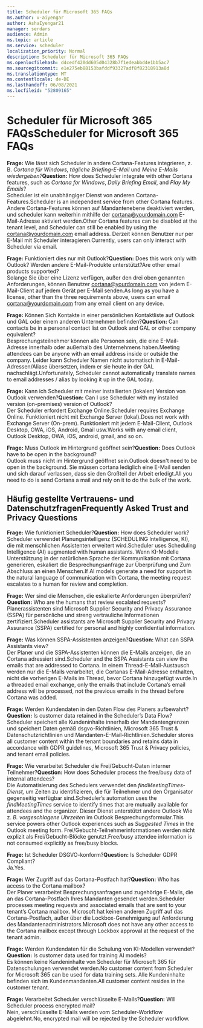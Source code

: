 ```yaml
---
title: Scheduler für Microsoft 365 FAQs
ms.author: v-aiyengar
author: AshaIyengar21
manager: serdars
audience: Admin
ms.topic: article
ms.service: scheduler
localization_priority: Normal
description: Scheduler für Microsoft 365 FAQs
ms.openlocfilehash: d4cedf420dd605d04328b7f1edeabbd4e1bb5ac7
ms.sourcegitcommit: e1e275eb88153bafddf93327adf8f82318913a8d
ms.translationtype: MT
ms.contentlocale: de-DE
ms.lasthandoff: 06/08/2021
ms.locfileid: "52809165"
---
```

# <a name="scheduler-for-microsoft-365-faqs"></a><span data-ttu-id="af78c-103">Scheduler für Microsoft 365 FAQs</span><span class="sxs-lookup"><span data-stu-id="af78c-103">Scheduler for Microsoft 365 FAQs</span></span>

<span data-ttu-id="af78c-104">**Frage:** Wie lässt sich Scheduler in andere Cortana-Features integrieren, z. B. *Cortana für Windows,* *tägliche Briefing-E-Mail* und *Meine E-Mails wiedergeben?*</span><span class="sxs-lookup"><span data-stu-id="af78c-104">**Question:** How does Scheduler integrate with other Cortana features, such as *Cortana for Windows*, *Daily Briefing Email*, and *Play My Emails*?</span></span></br>
<span data-ttu-id="af78c-105">Scheduler ist ein unabhängiger Dienst von anderen Cortana-Features.</span><span class="sxs-lookup"><span data-stu-id="af78c-105">Scheduler is an independent service from other Cortana features.</span></span> <span data-ttu-id="af78c-106">Andere Cortana-Features können auf Mandantenebene deaktiviert werden, und scheduler kann weiterhin mithilfe der cortana@yourdomain.com E-Mail-Adresse aktiviert werden.</span><span class="sxs-lookup"><span data-stu-id="af78c-106">Other Cortana features can be disabled at the tenant level, and Scheduler can still be enabled by using the cortana@yourdomain.com email address.</span></span> <span data-ttu-id="af78c-107">Derzeit können Benutzer nur per E-Mail mit Scheduler interagieren.</span><span class="sxs-lookup"><span data-stu-id="af78c-107">Currently, users can only interact with Scheduler via email.</span></span>

<span data-ttu-id="af78c-108">**Frage:** Funktioniert dies nur mit Outlook?</span><span class="sxs-lookup"><span data-stu-id="af78c-108">**Question:** Does this work only with Outlook?</span></span> <span data-ttu-id="af78c-109">Werden andere E-Mail-Produkte unterstützt?</span><span class="sxs-lookup"><span data-stu-id="af78c-109">Are other email products supported?</span></span></br>
<span data-ttu-id="af78c-110">Solange Sie über eine Lizenz verfügen, außer den drei oben genannten Anforderungen, können Benutzer cortana@yourdomain.com von jedem E-Mail-Client auf jedem Gerät per E-Mail senden.</span><span class="sxs-lookup"><span data-stu-id="af78c-110">As long as you have a license, other than the three requirements above, users can email cortana@yourdomain.com from any email client on any device.</span></span>

<span data-ttu-id="af78c-111">**Frage:** Können Sich Kontakte in einer persönlichen Kontaktliste auf Outlook und GAL oder einem anderen Unternehmen befinden?</span><span class="sxs-lookup"><span data-stu-id="af78c-111">**Question:** Can contacts be in a personal contact list on Outlook and GAL or other company equivalent?</span></span></br>
<span data-ttu-id="af78c-112">Besprechungsteilnehmer können alle Personen sein, die eine E-Mail-Adresse innerhalb oder außerhalb des Unternehmens haben.</span><span class="sxs-lookup"><span data-stu-id="af78c-112">Meeting attendees can be anyone with an email address inside or outside the company.</span></span> <span data-ttu-id="af78c-113">Leider kann Scheduler Namen nicht automatisch in E-Mail-Adressen/Aliase übersetzen, indem er sie heute in der GAL nachschlägt.</span><span class="sxs-lookup"><span data-stu-id="af78c-113">Unfortunately, Scheduler cannot automatically translate names to email addresses / alias by looking it up in the GAL today.</span></span>

<span data-ttu-id="af78c-114">**Frage:** Kann ich Scheduler mit meiner installierten (lokalen) Version von Outlook verwenden?</span><span class="sxs-lookup"><span data-stu-id="af78c-114">**Question:** Can I use Scheduler with my installed version (on-premises) version of Outlook?</span></span></br>
<span data-ttu-id="af78c-115">Der Scheduler erfordert Exchange Online.</span><span class="sxs-lookup"><span data-stu-id="af78c-115">Scheduler requires Exchange Online.</span></span> <span data-ttu-id="af78c-116">Funktioniert nicht mit Exchange Server (lokal).</span><span class="sxs-lookup"><span data-stu-id="af78c-116">Does not work with Exchange Server (On-prem).</span></span> <span data-ttu-id="af78c-117">Funktioniert mit jedem E-Mail-Client, Outlook Desktop, OWA, iOS, Android, Gmail usw.</span><span class="sxs-lookup"><span data-stu-id="af78c-117">Works with any email client, Outlook Desktop, OWA, iOS, android, gmail, and so on.</span></span>

<span data-ttu-id="af78c-118">**Frage:** Muss Outlook im Hintergrund geöffnet sein?</span><span class="sxs-lookup"><span data-stu-id="af78c-118">**Question:** Does Outlook have to be open in the background?</span></span></br>
<span data-ttu-id="af78c-119">Outlook muss nicht im Hintergrund geöffnet sein.</span><span class="sxs-lookup"><span data-stu-id="af78c-119">Outlook doesn't need to be open in the background.</span></span> <span data-ttu-id="af78c-120">Sie müssen cortana lediglich eine E-Mail senden und sich darauf verlassen, dass sie den Großteil der Arbeit erledigt.</span><span class="sxs-lookup"><span data-stu-id="af78c-120">All you need to do is send Cortana a mail and rely on it to do the bulk of the work.</span></span>

## <a name="frequently-asked-trust-and-privacy-questions"></a><span data-ttu-id="af78c-121">Häufig gestellte Vertrauens- und Datenschutzfragen</span><span class="sxs-lookup"><span data-stu-id="af78c-121">Frequently Asked Trust and Privacy Questions</span></span>

<span data-ttu-id="af78c-122">**Frage:** Wie funktioniert Scheduler?</span><span class="sxs-lookup"><span data-stu-id="af78c-122">**Question:** How does Scheduler work?</span></span></br>
<span data-ttu-id="af78c-123">Scheduler verwendet Planungsintelligenz (SCHEDULING Intelligence, KI), die mit menschlichen Assistenten erweitert wird.</span><span class="sxs-lookup"><span data-stu-id="af78c-123">Scheduler uses Scheduling Intelligence (AI) augmented with human assistants.</span></span> <span data-ttu-id="af78c-124">Wenn KI-Modelle Unterstützung in der natürlichen Sprache der Kommunikation mit Cortana generieren, eskaliert die Besprechungsanfrage zur Überprüfung und Zum Abschluss an einen Menschen.</span><span class="sxs-lookup"><span data-stu-id="af78c-124">If AI models generate a need for support in the natural language of communication with Cortana, the meeting request escalates to a human for review and completion.</span></span>

<span data-ttu-id="af78c-125">**Frage:** Wer sind die Menschen, die eskalierte Anforderungen überprüfen?</span><span class="sxs-lookup"><span data-stu-id="af78c-125">**Question:** Who are the humans that review escalated requests?</span></span> </br>
<span data-ttu-id="af78c-126">Planerassistenten sind Microsoft Supplier Security and Privacy Assurance (SSPA) für persönliche und streng vertrauliche Informationen zertifiziert.</span><span class="sxs-lookup"><span data-stu-id="af78c-126">Scheduler assistants are Microsoft Supplier Security and Privacy Assurance (SSPA) certified for personal and highly confidential information.</span></span> 

<span data-ttu-id="af78c-127">**Frage:** Was können SSPA-Assistenten anzeigen?</span><span class="sxs-lookup"><span data-stu-id="af78c-127">**Question:** What can SSPA Assistants view?</span></span></br>
<span data-ttu-id="af78c-128">Der Planer und die SSPA-Assistenten können die E-Mails anzeigen, die an Cortana adressiert sind.</span><span class="sxs-lookup"><span data-stu-id="af78c-128">Scheduler and the SSPA Assistants can view  the emails that are addressed to Cortana.</span></span> <span data-ttu-id="af78c-129">In einem Thread-E-Mail-Austausch werden nur die E-Mails verarbeitet, die Cortanas E-Mail-Adresse enthalten, nicht die vorherigen E-Mails im Thread, bevor Cortana hinzugefügt wurde.</span><span class="sxs-lookup"><span data-stu-id="af78c-129">In a threaded email exchange, only the emails that include Cortana’s email address will be processed, not the previous emails in the thread before Cortana was added.</span></span>   

<span data-ttu-id="af78c-130">**Frage:** Werden Kundendaten in den Daten Flow des Planers aufbewahrt?</span><span class="sxs-lookup"><span data-stu-id="af78c-130">**Question:** Is customer data retained in the Scheduler’s Data Flow?</span></span> </br>
<span data-ttu-id="af78c-131">Scheduler speichert alle Kundeninhalte innerhalb der Mandantengrenzen und speichert Daten gemäß dsgvo-Richtlinien, Microsoft 365 Trust & Datenschutzrichtlinien und Mandanten-E-Mail-Richtlinien.</span><span class="sxs-lookup"><span data-stu-id="af78c-131">Scheduler stores all customer content within the tenant boundaries and retains data in accordance with GDPR guidelines, Microsoft 365 Trust & Privacy policies, and tenant email policies.</span></span>

<span data-ttu-id="af78c-132">**Frage:** Wie verarbeitet Scheduler die Frei/Gebucht-Daten interner Teilnehmer?</span><span class="sxs-lookup"><span data-stu-id="af78c-132">**Question:** How does Scheduler process the free/busy data of internal attendees?</span></span> </br>
<span data-ttu-id="af78c-133">Die Automatisierung des Schedulers verwendet den *findMeetingTimes-Dienst,* um Zeiten zu identifizieren, die für Teilnehmer und den Organisator gegenseitig verfügbar sind.</span><span class="sxs-lookup"><span data-stu-id="af78c-133">Scheduler’s automation uses the *findMeetingTimes* service to identify times that are mutually available for attendees and the organizer.</span></span> <span data-ttu-id="af78c-134">Dieser Dienst unterstützt andere Outlook Wie z. *B. vorgeschlagene Uhrzeiten* im Outlook Besprechungsformular.</span><span class="sxs-lookup"><span data-stu-id="af78c-134">This service powers other Outlook experiences such as *Suggested Times* in the Outlook meeting form.</span></span> <span data-ttu-id="af78c-135">Frei/Gebucht-Teilnehmerinformationen werden nicht explizit als Frei/Gebucht-Blöcke genutzt.</span><span class="sxs-lookup"><span data-stu-id="af78c-135">Free/busy attendee information is not consumed explicitly as free/busy blocks.</span></span> 

<span data-ttu-id="af78c-136">**Frage:** Ist Scheduler DSGVO-konform?</span><span class="sxs-lookup"><span data-stu-id="af78c-136">**Question:** Is Scheduler GDPR Compliant?</span></span> </br>
<span data-ttu-id="af78c-137">Ja.</span><span class="sxs-lookup"><span data-stu-id="af78c-137">Yes.</span></span>

<span data-ttu-id="af78c-138">**Frage:** Wer Zugriff auf das Cortana-Postfach hat?</span><span class="sxs-lookup"><span data-stu-id="af78c-138">**Question:** Who has access to the Cortana mailbox?</span></span> </br>
<span data-ttu-id="af78c-139">Der Planer verarbeitet Besprechungsanfragen und zugehörige E-Mails, die an das Cortana-Postfach Ihres Mandanten gesendet werden.</span><span class="sxs-lookup"><span data-stu-id="af78c-139">Scheduler processes meeting requests and associated emails that are sent to your tenant’s Cortana mailbox.</span></span> <span data-ttu-id="af78c-140">Microsoft hat keinen anderen Zugriff auf das Cortana-Postfach, außer über die Lockbox-Genehmigung auf Anforderung des Mandantenadministrators.</span><span class="sxs-lookup"><span data-stu-id="af78c-140">Microsoft does not have any other access to the Cortana mailbox except through Lockbox approval at the request of the tenant admin.</span></span>  

<span data-ttu-id="af78c-141">**Frage:** Werden Kundendaten für die Schulung von KI-Modellen verwendet?</span><span class="sxs-lookup"><span data-stu-id="af78c-141">**Question:** Is customer data used for training AI models?</span></span></br>
<span data-ttu-id="af78c-142">Es können keine Kundeninhalte von Scheduler für Microsoft 365 für Datenschulungen verwendet werden.</span><span class="sxs-lookup"><span data-stu-id="af78c-142">No customer content from Scheduler for Microsoft 365 can be used for data training sets.</span></span> <span data-ttu-id="af78c-143">Alle Kundeninhalte befinden sich im Kundenmandanten.</span><span class="sxs-lookup"><span data-stu-id="af78c-143">All customer content resides in the customer tenant.</span></span>  

<span data-ttu-id="af78c-144">**Frage:** Verarbeitet Scheduler verschlüsselte E-Mails?</span><span class="sxs-lookup"><span data-stu-id="af78c-144">**Question:** Will Scheduler process encrypted mail?</span></span></br>
<span data-ttu-id="af78c-145">Nein, verschlüsselte E-Mails werden vom Scheduler-Workflow abgelehnt.</span><span class="sxs-lookup"><span data-stu-id="af78c-145">No, encrypted mail will be rejected by the Scheduler workflow.</span></span> 




